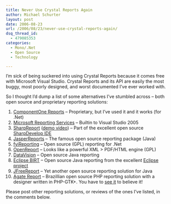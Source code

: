 ```yaml
---
title: Never Use Crystal Reports Again
author: Michael Schurter
layout: post
date: 2006-08-23
url: /2006/08/23/never-use-crystal-reports-again/
dsq_thread_id:
  - 479085353
categories:
  - Mono/.Net
  - Open Source
  - Technology

---
```

I&#8217;m sick of being suckered into using Crystal Reports because it comes free with Microsoft Visual Studio. Crystal Reports and its API are easily the most buggy, most poorly designed, and worst documented I&#8217;ve ever worked with.

So I thought I&#8217;d dump a list of some alternatives I&#8217;ve stumbled across &#8211; both open source and proprietary reporting solutions:

  1. [ComponentOne Reports][1] &#8211; Proprietary, but I&#8217;ve used it and it works (for .Net)
  2. [Microsoft Reporting Services][2] &#8211; Builtin to Visual Studio 2005
  3. [SharpReport][3] ([demo video][4]) &#8211; Part of the excellent open source [SharpDevelop IDE][3]
  4. [JasperReports][5] &#8211; The famous open source reporting package (Java)
  5. [fyiReporting][6] &#8211; Open source (GPL) reporting for .Net
  6. [OpenReport][7] &#8211; Looks like a powerful XML > PDF/HTML engine (GPL)
  7. [DataVision][8] &#8211; Open source Java reporting
  8. [Eclipse BIRT][9] &#8211; Open source Java reporting from the excellent [Eclipse project][10]
  9. [JFreeReport][11] &#8211; Yet another open source reporting solution for Java
 10. [Agate Report][12] &#8211; Brazillian open source PHP reporting solution with a designer written in PHP-GTK+. You have to [see it][13] to believe it!

Please post other reporting solutions, or reviews of the ones I&#8217;ve listed, in the comments below.

 [1]: http://www.componentone.com/products.aspx?TabTypeID=1&ItemType=1&PanelIndex=12&ItemID=53464&SubCategoryTypeID=0&TabMapID=45&TabID=57
 [2]: http://www.microsoft.com/sql/technologies/reporting/default.mspx
 [3]: http://www.icsharpcode.net/OpenSource/SD/
 [4]: http://laputa.sharpdevelop.net/AnnouncingSupportForListDataSourcesInSharpReport.aspx
 [5]: http://jasperforge.org/sf/projects/jasperreports
 [6]: http://www.fyireporting.com/products.html
 [7]: http://openreport.org/
 [8]: http://datavision.sourceforge.net/
 [9]: http://www.eclipse.org/birt/phoenix/
 [10]: http://www.eclipse.org/
 [11]: http://www.jfree.org/jfreereport/index.php
 [12]: http://www.agata.org.br/
 [13]: http://www.agata.org.br/screen/index.html
